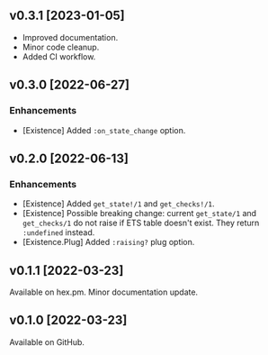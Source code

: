 ## v0.3.1 [2023-01-05]

* Improved documentation.
* Minor code cleanup.
* Added CI workflow.

## v0.3.0 [2022-06-27]

### Enhancements
* [Existence] Added `:on_state_change` option.

## v0.2.0 [2022-06-13]

### Enhancements
* [Existence] Added `get_state!/1` and `get_checks!/1`.
* [Existence] Possible breaking change: current `get_state/1` and `get_checks/1` do not raise if
  ETS table doesn't exist. They return `:undefined` instead.
* [Existence.Plug] Added `:raising?` plug option.

## v0.1.1 [2022-03-23]

Available on hex.pm.
Minor documentation update.

## v0.1.0 [2022-03-23]

Available on GitHub.

